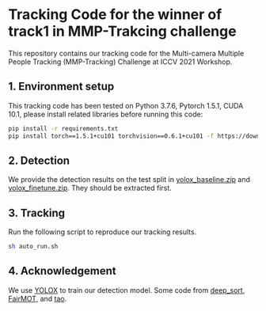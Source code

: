 # Tracking Code for the winner of track1 in MMP-Trakcing challenge

This repository contains our tracking code for the Multi-camera Multiple People Tracking (MMP-Tracking) Challenge at ICCV 2021 Workshop.

## 1. Environment setup

This tracking code has been tested on Python 3.7.6, Pytorch 1.5.1, CUDA 10.1, please install related libraries before running this code:

```bash
pip install -r requirements.txt
pip install torch==1.5.1+cu101 torchvision==0.6.1+cu101 -f https://download.pytorch.org/whl/torch_stable.html
```

## 2. Detection

We provide the detection results on the test split in [yolox_baseline.zip](detection/yolox_baseline.zip) and [yolox_finetune.zip](detection/yolox_finetune.zip). They should be extracted first.

## 3. Tracking

Run the following script to reproduce our tracking results.
```bash
sh auto_run.sh
```

## 4. Acknowledgement

We use [YOLOX](https://github.com/Megvii-BaseDetection/YOLOX) to train our detection model. 
Some code from [deep_sort](https://github.com/nwojke/deep_sort), [FairMOT](https://github.com/ifzhang/FairMOT), and [tao](https://github.com/TAO-Dataset/tao).
